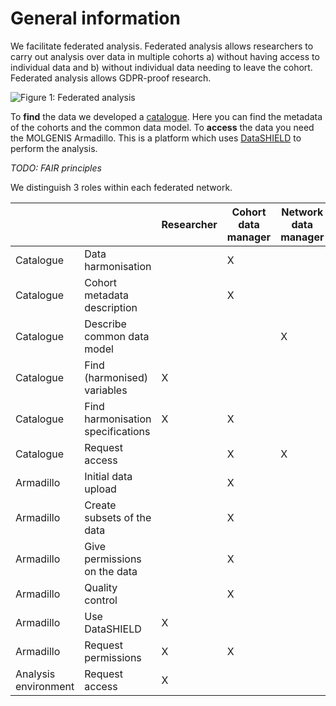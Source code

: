 # General information
We facilitate federated analysis. Federated analysis allows researchers to carry out analysis over data in multiple cohorts a) without having access to individual data and b) without individual data needing to leave the cohort. Federated analysis allows GDPR-proof research.

![Figure 1: Federated analysis](https://github.com/molgenis/molgenis-emx2/blob/feat/add-docs/docs/img/cat-federated-analysis.png)

To **find** the data we developed a [catalogue](https://data-catalogue.molgeniscloud.org/catalogue/catalogue/#/explorer/details). Here you can find the metadata of the cohorts and the common data model. To **access** the data you need the MOLGENIS Armadillo. This is a platform which uses [DataSHIELD](https://datashield.org/) to perform the analysis.

*TODO: FAIR principles*

We distinguish 3 roles within each federated network.

|     |     | Researcher | Cohort data manager | Network data manager |
| --- | --- | --- | --- | --- |
| Catalogue | Data harmonisation | | X | |
| Catalogue | Cohort metadata description | | X | |
| Catalogue | Describe common data model | | | X |
| Catalogue | Find (harmonised) variables | X | | |
| Catalogue | Find harmonisation specifications | X | X | |
| Catalogue | Request access | | X | X |
| Armadillo | Initial data upload | | X | |
| Armadillo | Create subsets of the data | | X | |
| Armadillo | Give permissions on the data | | X | |
| Armadillo | Quality control | | X | |
| Armadillo | Use DataSHIELD | X | | |
| Armadillo | Request permissions | X | X | |
| Analysis environment | Request access | X | | |

